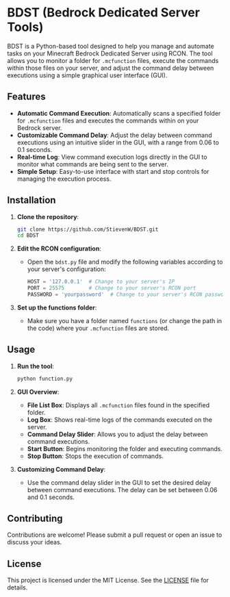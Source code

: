 # BDST (Bedrock Dedicated Server Tools)

BDST is a Python-based tool designed to help you manage and automate tasks on your Minecraft Bedrock Dedicated Server using RCON. The tool allows you to monitor a folder for `.mcfunction` files, execute the commands within those files on your server, and adjust the command delay between executions using a simple graphical user interface (GUI).

## Features

- **Automatic Command Execution**: Automatically scans a specified folder for `.mcfunction` files and executes the commands within on your Bedrock server.
- **Customizable Command Delay**: Adjust the delay between command executions using an intuitive slider in the GUI, with a range from 0.06 to 0.1 seconds.
- **Real-time Log**: View command execution logs directly in the GUI to monitor what commands are being sent to the server.
- **Simple Setup**: Easy-to-use interface with start and stop controls for managing the execution process.

## Installation

1. **Clone the repository**:
    ```bash
    git clone https://github.com/StievenW/BDST.git
    cd BDST
    ```

2. **Edit the RCON configuration**:
    - Open the `bdst.py` file and modify the following variables according to your server's configuration:
        ```python
        HOST = '127.0.0.1'  # Change to your server's IP
        PORT = 25575        # Change to your server's RCON port
        PASSWORD = 'yourpassword'  # Change to your server's RCON password
        ```

3. **Set up the functions folder**:
    - Make sure you have a folder named `functions` (or change the path in the code) where your `.mcfunction` files are stored.

## Usage

1. **Run the tool**:
    ```bash
    python function.py
    ```

2. **GUI Overview**:
    - **File List Box**: Displays all `.mcfunction` files found in the specified folder.
    - **Log Box**: Shows real-time logs of the commands executed on the server.
    - **Command Delay Slider**: Allows you to adjust the delay between command executions.
    - **Start Button**: Begins monitoring the folder and executing commands.
    - **Stop Button**: Stops the execution of commands.

3. **Customizing Command Delay**:
    - Use the command delay slider in the GUI to set the desired delay between command executions. The delay can be set between 0.06 and 0.1 seconds.

## Contributing

Contributions are welcome! Please submit a pull request or open an issue to discuss your ideas.

## License

This project is licensed under the MIT License. See the [LICENSE](LICENSE) file for details.
